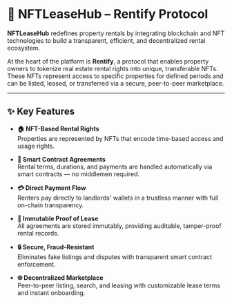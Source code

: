 # 🏡 NFTLeaseHub – Rentify Protocol

**NFTLeaseHub** redefines property rentals by integrating blockchain and NFT technologies to build a transparent, efficient, and decentralized rental ecosystem.

At the heart of the platform is **Rentify**, a protocol that enables property owners to tokenize real estate rental rights into unique, transferable NFTs. These NFTs represent access to specific properties for defined periods and can be listed, leased, or transferred via a secure, peer-to-peer marketplace.

---

## ✨ Key Features

- **🏠 NFT-Based Rental Rights**  
  Properties are represented by NFTs that encode time-based access and usage rights.

- **🤝 Smart Contract Agreements**  
  Rental terms, durations, and payments are handled automatically via smart contracts — no middlemen required.

- **💳 Direct Payment Flow**  
  Renters pay directly to landlords' wallets in a trustless manner with full on-chain transparency.

- **🧾 Immutable Proof of Lease**  
  All agreements are stored immutably, providing auditable, tamper-proof rental records.

- **🔒 Secure, Fraud-Resistant**  
  Eliminates fake listings and disputes with transparent smart contract enforcement.

- **🌐 Decentralized Marketplace**  
  Peer-to-peer listing, search, and leasing with customizable lease terms and instant onboarding.
